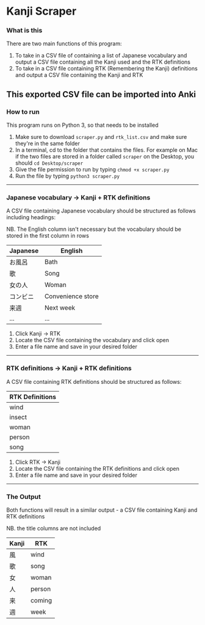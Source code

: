 # Kanji Scraper
### What is this
There are two main functions of this program:
1. To take in a CSV file of containing a list of Japanese vocabulary and output a CSV file containing all the Kanji used and the RTK definitions
2. To take in a CSV file containing RTK (Remembering the Kanji) definitions and output a CSV file containing the Kanji and RTK

This exported CSV file can be imported into Anki
---

### How to run
This program runs on Python 3, so that needs to be installed
1. Make sure to download `scraper.py` and `rtk_list.csv` and make sure they're in the same folder
2. In a terminal, cd to the folder that contains the files. For example on Mac if the two files are stored in a folder called `scraper` on the Desktop, you should `cd Desktop/scraper`
3. Give the file permission to run by typing `chmod +x scraper.py`
4. Run the file by typing `python3 scraper.py`

---

### Japanese vocabulary -> Kanji + RTK definitions
A CSV file containing Japanese vocabulary should be structured as follows including headings:

NB. The English column isn't necessary but the vocabulary should be stored in the first column in rows

Japanese | English
--- | --- 
お風呂 | Bath
歌 | Song
女の人 | Woman
コンビニ | Convenience store
来週 | Next week
... | ...


1. Click Kanji -> RTK
2. Locate the CSV file containing the vocabulary and click open
3. Enter a file name and save in your desired folder

---

### RTK definitions -> Kanji + RTK definitions
A CSV file containing RTK definitions should be structured as follows:

RTK Definitions |
---|
wind |
insect |
woman |
person |
song |

1. Click RTK -> Kanji
2. Locate the CSV file containing the RTK definitions and click open
3. Enter a file name and save in your desired folder

---

### The Output
Both functions will result in a similar output - a CSV file containing Kanji and RTK definitions

NB. the title columns are not included

Kanji | RTK
--- | ---
風 | wind
歌 | song
女 | woman
人 | person
来 | coming
週 | week
